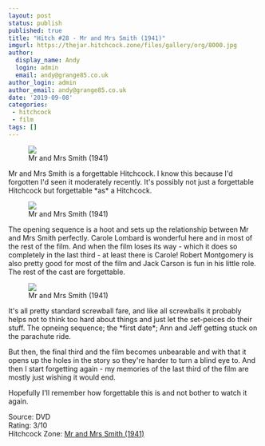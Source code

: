 ```yaml
---
layout: post
status: publish
published: true
title: "Hitch #28 - Mr and Mrs Smith (1941)"
imgurl: https://thejar.hitchcock.zone/files/gallery/org/8000.jpg
author:
  display_name: Andy
  login: admin
  email: andy@grange85.co.uk
author_login: admin
author_email: andy@grange85.co.uk
date: '2019-09-08'
categories:
 - hitchcock
 - film
tags: []
---
```

<figure class="aligncenter"><img src="https://thejar.hitchcock.zone/files/gallery/org/8000.jpg" class="img-responsive" /><figcaption>Mr and Mrs Smith (1941)</figcaption></figure>
Mr and Mrs Smith is a forgettable Hitchcock. I know this because I'd forgotten I'd seen it moderately recently. It's possibly not just a forgettable Hitchcock but forgettable *as* a Hitchcock.
<figure class="aligncenter"><img src="https://thejar.hitchcock.zone/1000/Mr%20and%20Mrs%20Smith%20(1941)/0074.jpg" class="img-responsive" /><figcaption>Mr and Mrs Smith (1941)</figcaption></figure>

The opening sequence is a hoot and sets up the relationship between Mr and Mrs Smith perfectly. Carole Lombard is wonderful here and in most of the rest of the film. And when the film loses its way - which it does so completely in the last third - at least there is Carole! Robert Montgomery is also pretty good for most of the film and Jack Carson is fun in his little role. The rest of the cast are forgettable.
<figure class="aligncenter"><img src="https://thejar.hitchcock.zone/1000/Mr%20and%20Mrs%20Smith%20(1941)/0615.jpg" class="img-responsive" /><figcaption>Mr and Mrs Smith (1941)</figcaption></figure>
It's all pretty standard screwball fare, and like all screwballs it probably helps not to think too hard about things and just let the set-peices do their stuff. The opneing sequence; the *first date*; Ann and Jeff getting stuck on the parachute ride. 

But then, the final third and the film becomes unbearable and with that it opens up the holes in the story so they're harder to turn a blind eye to. And then I start forgetting again - my memories of the last third of the film are mostly just wishing it would end.

Hopefully I'll remember how forgettable this is and not bother to watch it again.

Source: DVD  
Rating: 3/10  
Hitchcock Zone: [Mr and Mrs Smith (1941)](https://the.hitchcock.zone/wiki/Mr._%26_Mrs._Smith_(1941))
